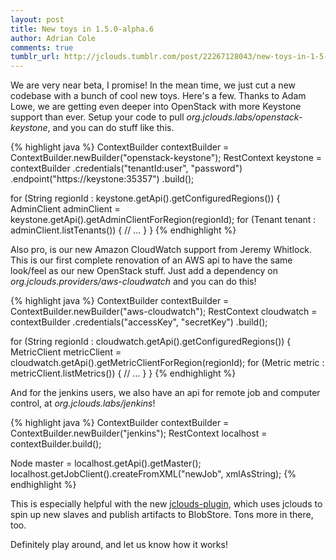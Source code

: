 ```yaml
---
layout: post
title: New toys in 1.5.0-alpha.6
author: Adrian Cole
comments: true
tumblr_url: http://jclouds.tumblr.com/post/22267128043/new-toys-in-1-5-0-alpha-6
---
```


We are very near beta, I promise! In the mean time, we just cut a new codebase with a bunch of cool new toys. Here's a few. Thanks to Adam Lowe, we are getting even deeper into OpenStack with more Keystone support than ever. Setup your code to pull *org.jclouds.labs/openstack-keystone*, and you can do stuff like this.

{% highlight java %}
ContextBuilder contextBuilder = ContextBuilder.newBuilder("openstack-keystone");
RestContext keystone = contextBuilder
    .credentials("tenantId:user", "password")
    .endpoint("https://keystone:35357")
    .build();

for (String regionId : keystone.getApi().getConfiguredRegions()) {
    AdminClient adminClient = keystone.getApi().getAdminClientForRegion(regionId);
    for (Tenant tenant : adminClient.listTenants()) {
        // ...
    }
}
{% endhighlight %}

Also pro, is our new Amazon CloudWatch support from Jeremy Whitlock. This is our first complete renovation of an AWS api to have the same look/feel as our new OpenStack stuff. Just add a dependency on *org.jclouds.providers/aws-cloudwatch* and you can do this!

{% highlight java %}
ContextBuilder contextBuilder = ContextBuilder.newBuilder("aws-cloudwatch");
RestContext cloudwatch = contextBuilder
    .credentials("accessKey", "secretKey")
    .build();

for (String regionId : cloudwatch.getApi().getConfiguredRegions()) {
    MetricClient metricClient = cloudwatch.getApi().getMetricClientForRegion(regionId);
    for (Metric metric : metricClient.listMetrics()) {
        // ...
    }
}
{% endhighlight %}

And for the jenkins users, we also have an api for remote job and computer control, at *org.jclouds.labs/jenkins*!

{% highlight java %}
ContextBuilder contextBuilder = ContextBuilder.newBuilder("jenkins");
RestContext localhost = contextBuilder.build();

Node master = localhost.getApi().getMaster();
localhost.getJobClient().createFromXML("newJob", xmlAsString);
{% endhighlight %}


This is especially helpful with the new [jclouds-plugin](https://github.com/jenkinsci/jclouds-plugin), which uses jclouds to spin up new slaves and publish artifacts to BlobStore. Tons more in there, too.

Definitely play around, and let us know how it works!
